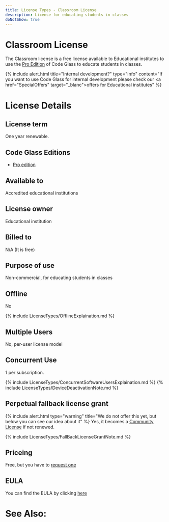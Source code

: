 ```yaml
---
title: License Types - Classroom License
description: License for educating students in classes
doNotShow: true
---
```

# Classroom License

The Classroom license is a free license available to Educational institutes to use the [Pro Edition](../Editions/Pro.md) of Code Glass to educate students in classes.


{% include alert.html title="Internal development?"  type="info" content="If you want to use Code Glass for internal development please check our <a href=\"SpecialOffers\" target=\"_blanc\">offers</a> for Educational institutes" %}

# License Details
## License term
One year renewable.
## Code Glass Editions
- [Pro edition](../Editions/Pro.md)

## Available to
Accredited educational institutions
## License owner
Educational institution
## Billed to 
N/A (It is free)
## Purpose of use
Non-commercial, for educating students in classes
## Offline
No

{% include LicenseTypes/OfflineExplaination.md %}


## Multiple Users
No, per-user license model


## Concurrent Use
1 per subscription.

{% include LicenseTypes/ConcurrentSoftwareUsersExplaination.md %}
{% include LicenseTypes/DeviceDeactivationNote.md %}


## Perpetual fallback license grant
{% include alert.html  type="warning" title="We do not offer this yet, but below you can see our idea about it" %}
Yes, it becomes a [Community License](CommunityLicense.md) if not renewed.

{% include LicenseTypes/FallBackLicenseGrantNote.md %}

## Priceing
Free, but you have to [request one](../../pages/contact.md)

## EULA
You can find the EULA by clicking [here](../Legal/EULA/ClassRoomSubscriptionAgreement.md)

# See Also:
